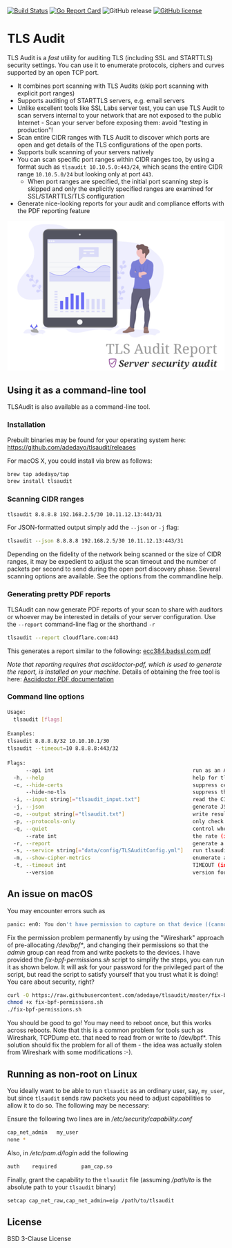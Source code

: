 [![Build Status](https://travis-ci.org/adedayo/tlsaudit.svg?branch=master)](https://travis-ci.org/adedayo/tlsaudit)
[![Go Report Card](https://goreportcard.com/badge/github.com/adedayo/tlsaudit)](https://goreportcard.com/report/github.com/adedayo/tlsaudit)
![GitHub release](https://img.shields.io/github/release/adedayo/tlsaudit.svg)
[![GitHub license](https://img.shields.io/github/license/adedayo/tlsaudit.svg)](https://github.com/adedayo/tlsaudit/blob/master/LICENSE)

# TLS Audit 
TLS Audit is a *fast* utility for auditing TLS (including SSL and STARTTLS) security settings. You can use it to enumerate protocols, ciphers and curves supported by an open TCP port.

* It combines port scanning with TLS Audits (skip port scanning with explicit port ranges)
* Supports auditing of STARTTLS servers, e.g. email servers
* Unlike excellent tools like SSL Labs server test, you can use TLS Audit to scan servers internal to your network that are not exposed to the public Internet - Scan your server before exposing them: avoid "testing in production"!
* Scan entire CIDR ranges with TLS Audit to discover which ports are open and get details of the TLS configurations of the open ports.
* Supports bulk scanning of your servers natively 
* You can scan specific port ranges within CIDR ranges too, by using a format such as `tlsaudit 10.10.5.0:443/24`, which scans the entire CIDR range `10.10.5.0/24` but looking only at port `443`. 
  * When port ranges are specified, the initial port scanning step is skipped and only the explicitly specified ranges are examined for SSL/STARTTLS/TLS configuration
* Generate nice-looking reports for your audit and compliance efforts with the PDF reporting feature


![TLS Audit Reporting](tlsaudit-report.png)

## Using it as a command-line tool
TLSAudit is also available as a command-line tool. 

### Installation
Prebuilt binaries may be found for your operating system here: https://github.com/adedayo/tlsaudit/releases

For macOS X, you could install via brew as follows:
```bash
brew tap adedayo/tap
brew install tlsaudit
``` 

### Scanning CIDR ranges

```bash
tlsaudit 8.8.8.8 192.168.2.5/30 10.11.12.13:443/31
```

For JSON-formatted output simply add the `--json` or `-j` flag:

```bash
tlsaudit --json 8.8.8.8 192.168.2.5/30 10.11.12.13:443/31
```
Depending on the fidelity of the network being scanned or the size of CIDR ranges, it may be expedient to adjust the scan timeout and the number of packets per second to send during the open port discovery phase. Several scanning options are available. See the options from the commandline help.

### Generating pretty PDF reports

TLSAudit can now generate PDF reports of your scan to share with auditors or whoever may be interested in details of your server configuration.
Use the `--report` command-line flag or the shorthand `-r`

```bash
tlsaudit --report cloudflare.com:443
```

This generates a report similar to the following: [ecc384.badssl.com.pdf](ecc384.badssl.com.pdf)

_Note that reporting requires that asciidoctor-pdf, which is used to generate the report, is installed on your machine._ Details of obtaining the free tool is here: [Asciidoctor PDF documentation](https://asciidoctor.org/docs/asciidoctor-pdf/)

### Command line options

```bash
Usage:
  tlsaudit [flags]

Examples:
tlsaudit 8.8.8.8/32 10.10.10.1/30
tlsaudit --timeout=10 8.8.8.8:443/32

Flags:
      --api int                                             run as an API service on the specified port (default 12345)
  -h, --help                                                help for tlsaudit
  -c, --hide-certs                                          suppress certificate information in output (default: false)
      --hide-no-tls                                         suppress the display of ports with no TLS support in output. Note that non-open ports will be shown as not supporting TLS when ports are explicitly specified in the host to audit, bypassing host port scan, which makes this flag particularly useful (default: false)
  -i, --input string[="tlsaudit_input.txt"]                 read the CIDR range, IPs and domains to scan from an input FILE separated by commas, or newlines (default "tlsaudit_input.txt")
  -j, --json                                                generate JSON output
  -o, --output string[="tlsaudit.txt"]                      write results into an output FILE (default "tlsaudit.txt")
  -p, --protocols-only                                      only check supported protocols - will not do detailed checks on supported ciphers (default: false)
  -q, --quiet                                               control whether to produce a running commentary of progress or stay quiet till the end (default: false)
      --rate int                                            the rate (in packets per second) that we should use to scan for open ports (default 1000)
  -r, --report                                              generate a PDF report of the scan. Requires asciidoctor-pdf installed (default: false)
  -s, --service string[="data/config/TLSAuditConfig.yml"]   run tlsaudit as a service (default "data/config/TLSAuditConfig.yml")
  -m, --show-cipher-metrics                                 enumerate all ciphers and show associated security and performance metrics (default: false)
  -t, --timeout int                                         TIMEOUT (in seconds) to adjust how much we are willing to wait for servers to come back with responses. Smaller timeout sacrifices accuracy for speed (default 5)
      --version                                             version for tlsaudit                                          version for tlsaudit
```

## An issue on macOS
You may encounter errors such as 
```bash
panic: en0: You don't have permission to capture on that device ((cannot open BPF device) /dev/bpf0: Permission denied)
```
Fix the permission problem permanently by using the "Wireshark" approach of pre-allocating _/dev/bpf*_, and changing their permissions so that the _admin_ group can read from and write packets to the devices. I have provided the _fix-bpf-permissions.sh_ script to simplify the steps, you can run it as shown below. It will ask for your password for the privileged part of the script, but read the script to satisfy yourself that you trust what it is doing! You care about security, right?

```bash
curl -O https://raw.githubusercontent.com/adedayo/tlsaudit/master/fix-bpf-permissions.sh
chmod +x fix-bpf-permissions.sh
./fix-bpf-permissions.sh  
```

You should be good to go! You may need to reboot once, but this works across reboots. Note that this is a common problem for tools such as Wireshark, TCPDump etc. that need to read from or write to /dev/bpf*. This solution should fix the problem for all of them - the idea was actually stolen from Wireshark with some modifications :-).

## Running as non-root on Linux
You ideally want to be able to run `tlsaudit` as an ordinary user, say, `my_user`, but since `tlsaudit` sends raw packets you need to adjust capabilities to allow it to do so. The following may be necessary:

Ensure the following two lines are in _/etc/security/capability.conf_
```bash
cap_net_admin   my_user
none *
```

Also, in _/etc/pam.d/login_ add the following 
```bash
auth    required        pam_cap.so
```

Finally, grant the capability to the `tlsaudit` file (assuming _/path/to_ is the absolute path to your `tlsaudit` binary)
```bash
setcap cap_net_raw,cap_net_admin=eip /path/to/tlsaudit
```
## License
BSD 3-Clause License